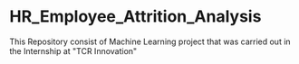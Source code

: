 # HR_Employee_Attrition_Analysis
This Repository consist of Machine Learning project that was carried out in the Internship at "TCR Innovation"
